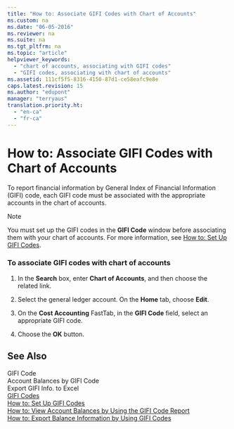 ```yaml
---
title: "How to: Associate GIFI Codes with Chart of Accounts"
ms.custom: na
ms.date: "06-05-2016"
ms.reviewer: na
ms.suite: na
ms.tgt_pltfrm: na
ms.topic: "article"
helpviewer_keywords: 
  - "chart of accounts, associating with GIFI codes"
  - "GIFI codes, associating with chart of accounts"
ms.assetid: 111cf5f5-8316-4150-87d1-ce58eafc9e8e
caps.latest.revision: 15
ms.author: "edupont"
manager: "terryaus"
translation.priority.ht: 
  - "en-ca"
  - "fr-ca"
---
```

# How to: Associate GIFI Codes with Chart of Accounts
To report financial information by General Index of Financial Information \(GIFI\) code, each GIFI code must be associated with the appropriate accounts in the chart of accounts.  
  
> [!NOTE]  
>  You must set up the GIFI codes in the **GIFI Code** window before associating them with your chart of accounts. For more information, see [How to: Set Up GIFI Codes](../../LocalFunctionalityForMicrosoftDynamicsNav2016/Canada/how-to-set-up-gifi-codes.md).  
  
### To associate GIFI codes with chart of accounts  
  
1.  In the **Search** box, enter **Chart of Accounts**, and then choose the related link.  
  
2.  Select the general ledger account. On the **Home** tab, choose **Edit**.  
  
3.  On the **Cost Accounting** FastTab, in the **GIFI Code** field, select an appropriate GIFI code.  
  
4.  Choose the **OK** button.  
  
## See Also  
 GIFI Code   
 Account Balances by GIFI Code   
 Export GIFI Info. to Excel   
 [GIFI Codes](../../LocalFunctionalityForMicrosoftDynamicsNav2016/Canada/gifi-codes.md)   
 [How to: Set Up GIFI Codes](../../LocalFunctionalityForMicrosoftDynamicsNav2016/Canada/how-to-set-up-gifi-codes.md)   
 [How to: View Account Balances by Using the GIFI Code Report](../../LocalFunctionalityForMicrosoftDynamicsNav2016/Canada/how-to-view-account-balances-by-using-the-gifi-code-report.md)   
 [How to: Export Balance Information by Using GIFI Codes](../../LocalFunctionalityForMicrosoftDynamicsNav2016/Canada/how-to-export-balance-information-by-using-gifi-codes.md)